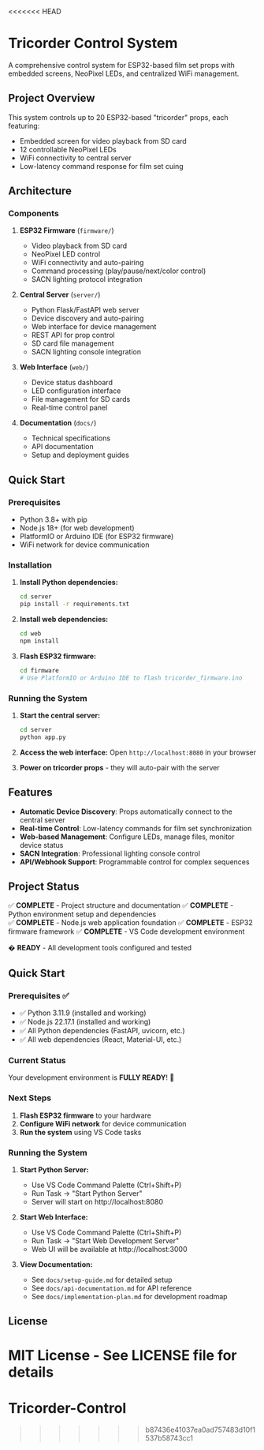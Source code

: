 <<<<<<< HEAD
# Tricorder Control System

A comprehensive control system for ESP32-based film set props with embedded screens, NeoPixel LEDs, and centralized WiFi management.

## Project Overview

This system controls up to 20 ESP32-based "tricorder" props, each featuring:
- Embedded screen for video playback from SD card
- 12 controllable NeoPixel LEDs
- WiFi connectivity to central server
- Low-latency command response for film set cuing

## Architecture

### Components

1. **ESP32 Firmware** (`firmware/`)
   - Video playback from SD card
   - NeoPixel LED control
   - WiFi connectivity and auto-pairing
   - Command processing (play/pause/next/color control)
   - SACN lighting protocol integration

2. **Central Server** (`server/`)
   - Python Flask/FastAPI web server
   - Device discovery and auto-pairing
   - Web interface for device management
   - REST API for prop control
   - SD card file management
   - SACN lighting console integration

3. **Web Interface** (`web/`)
   - Device status dashboard
   - LED configuration interface
   - File management for SD cards
   - Real-time control panel

4. **Documentation** (`docs/`)
   - Technical specifications
   - API documentation
   - Setup and deployment guides

## Quick Start

### Prerequisites

- Python 3.8+ with pip
- Node.js 18+ (for web development)
- PlatformIO or Arduino IDE (for ESP32 firmware)
- WiFi network for device communication

### Installation

1. **Install Python dependencies:**
   ```bash
   cd server
   pip install -r requirements.txt
   ```

2. **Install web dependencies:**
   ```bash
   cd web
   npm install
   ```

3. **Flash ESP32 firmware:**
   ```bash
   cd firmware
   # Use PlatformIO or Arduino IDE to flash tricorder_firmware.ino
   ```

### Running the System

1. **Start the central server:**
   ```bash
   cd server
   python app.py
   ```

2. **Access the web interface:**
   Open `http://localhost:8080` in your browser

3. **Power on tricorder props** - they will auto-pair with the server

## Features

- **Automatic Device Discovery**: Props automatically connect to the central server
- **Real-time Control**: Low-latency commands for film set synchronization
- **Web-based Management**: Configure LEDs, manage files, monitor device status
- **SACN Integration**: Professional lighting console control
- **API/Webhook Support**: Programmable control for complex sequences

## Project Status

✅ **COMPLETE** - Project structure and documentation
✅ **COMPLETE** - Python environment setup and dependencies  
✅ **COMPLETE** - Node.js web application foundation
✅ **COMPLETE** - ESP32 firmware framework
✅ **COMPLETE** - VS Code development environment

� **READY** - All development tools configured and tested

## Quick Start

### Prerequisites ✅
- ✅ Python 3.11.9 (installed and working)
- ✅ Node.js 22.17.1 (installed and working)  
- ✅ All Python dependencies (FastAPI, uvicorn, etc.)
- ✅ All web dependencies (React, Material-UI, etc.)

### Current Status
Your development environment is **FULLY READY**! 🎉

### Next Steps
1. **Flash ESP32 firmware** to your hardware
2. **Configure WiFi network** for device communication
3. **Run the system** using VS Code tasks

### Running the System

1. **Start Python Server:**
   - Use VS Code Command Palette (Ctrl+Shift+P)
   - Run Task → "Start Python Server"
   - Server will start on http://localhost:8080

2. **Start Web Interface:**
   - Use VS Code Command Palette (Ctrl+Shift+P)  
   - Run Task → "Start Web Development Server"
   - Web UI will be available at http://localhost:3000

3. **View Documentation:**
   - See `docs/setup-guide.md` for detailed setup
   - See `docs/api-documentation.md` for API reference
   - See `docs/implementation-plan.md` for development roadmap

## License

MIT License - See LICENSE file for details
=======
# Tricorder-Control
>>>>>>> b87436e41037ea0ad757483d10f1537b58743cc1
